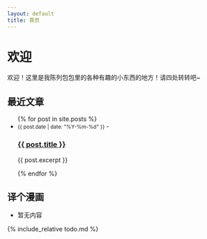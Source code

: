 ```yaml
---
layout: default
title: 首页
---
```


# 欢迎

欢迎！这里是我陈列包包里的各种有趣的小东西的地方！请四处转转吧~

## 最近文章

<ul>
  {% for post in site.posts %}
    <li>
      <small> {{ post.date | date: "%Y-%m-%d" }}</small> - <h3><a href="{{ post.url }}">{{ post.title }}</a></h3>  <p>{{ post.excerpt }}</p>
    </li>
  {% endfor %}
</ul>

## 译个漫画

* 暂无内容

{% include_relative todo.md %}
